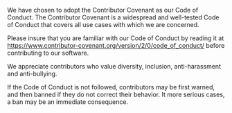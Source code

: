We have chosen to adopt the Contributor Covenant as our Code of Conduct. The Contributor Covenant is a widespread and well-tested Code of Conduct that covers all use cases with which we are concerned.

Please insure that you are familiar with our Code of Conduct by reading it at https://www.contributor-covenant.org/version/2/0/code_of_conduct/ before contributing to our software.

We appreciate contributors who value diversity, inclusion, anti-harassment and anti-bullying.

If the Code of Conduct is not followed, contributors may be first warned, and then banned if they do not correct their behavior. It more serious cases, a ban may be an immediate consequence.
